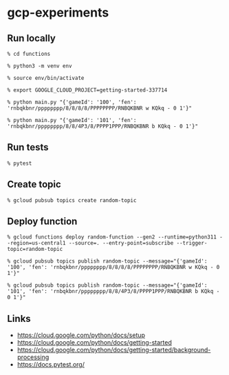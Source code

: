 # gcp-experiments

## Run locally

```
% cd functions

% python3 -m venv env

% source env/bin/activate

% export GOOGLE_CLOUD_PROJECT=getting-started-337714

% python main.py "{'gameId': '100', 'fen': 'rnbqkbnr/pppppppp/8/8/8/8/PPPPPPPP/RNBQKBNR w KQkq - 0 1'}"

% python main.py "{'gameId': '101', 'fen': 'rnbqkbnr/pppppppp/8/8/4P3/8/PPPP1PPP/RNBQKBNR b KQkq - 0 1'}"
```

## Run tests

```
% pytest
```

## Create topic

```
% gcloud pubsub topics create random-topic
```

## Deploy function

```
% gcloud functions deploy random-function --gen2 --runtime=python311 --region=us-central1 --source=. --entry-point=subscribe --trigger-topic=random-topic

% gcloud pubsub topics publish random-topic --message="{'gameId': '100', 'fen': 'rnbqkbnr/pppppppp/8/8/8/8/PPPPPPPP/RNBQKBNR w KQkq - 0 1'}"

% gcloud pubsub topics publish random-topic --message="{'gameId': '101', 'fen': 'rnbqkbnr/pppppppp/8/8/4P3/8/PPPP1PPP/RNBQKBNR b KQkq - 0 1'}"
```

## Links

* https://cloud.google.com/python/docs/setup
* https://cloud.google.com/python/docs/getting-started
* https://cloud.google.com/python/docs/getting-started/background-processing
* https://docs.pytest.org/